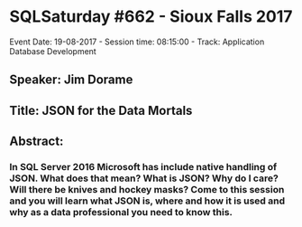 # SQLSaturday #662 - Sioux Falls 2017
Event Date: 19-08-2017 - Session time: 08:15:00 - Track: Application  Database Development
## Speaker: Jim Dorame
## Title: JSON for the Data Mortals
## Abstract:
### In SQL Server 2016 Microsoft has include native handling of JSON.  What does that mean?  What is JSON?  Why do I care?  Will there be knives and hockey masks?  Come to this session and you will learn what JSON is, where and how it is used and why as a data professional you need to know this.
